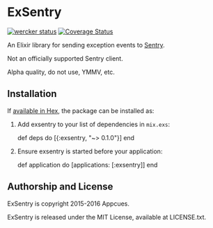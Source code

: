 # ExSentry

[![wercker status](https://app.wercker.com/status/e3f67da2ef0e409a62bb6bd65a50e7d7/s/master "wercker status")](https://app.wercker.com/project/bykey/e3f67da2ef0e409a62bb6bd65a50e7d7)
[![Coverage Status](https://coveralls.io/repos/appcues/exsentry/badge.svg?branch=master&service=github)](https://coveralls.io/github/appcues/exsentry?branch=master)

An Elixir library for sending exception events to
[Sentry](https://getsentry.com).

Not an officially supported Sentry client.

Alpha quality, do not use, YMMV, etc.


## Installation

If [available in Hex](https://hex.pm/docs/publish), the package can be installed as:

  1. Add exsentry to your list of dependencies in `mix.exs`:

        def deps do
          [{:exsentry, "~> 0.1.0"}]
        end

  2. Ensure exsentry is started before your application:

        def application do
          [applications: [:exsentry]]
        end


## Authorship and License

ExSentry is copyright 2015-2016 Appcues.

ExSentry is released under the MIT License, available at LICENSE.txt.


